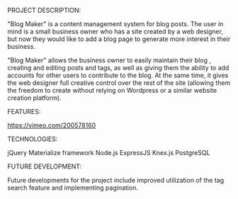 PROJECT DESCRIPTION:

"Blog Maker" is a content management system for blog posts.
The user in mind is a small business owner who has a site created by a web designer, but now they would like to add a blog page to generate more interest in their business.

"Blog Maker" allows the business owner to easily maintain their blog , creating and editing posts and tags, as well as giving them the ability to add accounts for other users to contribute to the blog. At the same time, it gives the web designer full creative control over the rest of the site (allowing them the freedom to create without relying on  Wordpress or a similar website creation platform).

FEATURES:

https://vimeo.com/200578160

TECHNOLOGIES:

jQuery
Materialize framework
Node.js
ExpressJS
Knex.js
PostgreSQL

FUTURE DEVELOPMENT:

Future developments for the project include improved utilization of the tag search feature and implementing pagination.
